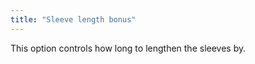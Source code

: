 ```yaml
---
title: "Sleeve length bonus"
---
```


This option controls how long to lengthen the sleeves by.




